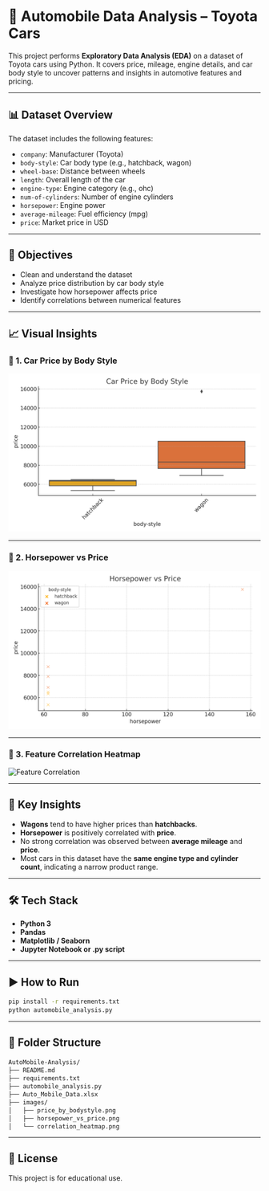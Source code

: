 # 🚗 Automobile Data Analysis – Toyota Cars

This project performs **Exploratory Data Analysis (EDA)** on a dataset of Toyota cars using Python. It covers price, mileage, engine details, and car body style to uncover patterns and insights in automotive features and pricing.

---

## 📊 Dataset Overview

The dataset includes the following features:

- `company`: Manufacturer (Toyota)
- `body-style`: Car body type (e.g., hatchback, wagon)
- `wheel-base`: Distance between wheels
- `length`: Overall length of the car
- `engine-type`: Engine category (e.g., ohc)
- `num-of-cylinders`: Number of engine cylinders
- `horsepower`: Engine power
- `average-mileage`: Fuel efficiency (mpg)
- `price`: Market price in USD

---

## 🧠 Objectives

- Clean and understand the dataset
- Analyze price distribution by car body style
- Investigate how horsepower affects price
- Identify correlations between numerical features

---

## 📈 Visual Insights

### 🔹 1. Car Price by Body Style
![Car Price by Body Style](https://github.com/HarshitaCoder-bot/Automobile-Data-Analysis/blob/02a9f8b797c693cb5d5fccebbb9b4785d2c51faa/price_by_bodystyle.png)

---

### 🔹 2. Horsepower vs Price
![Horsepower vs Price](https://github.com/HarshitaCoder-bot/Automobile-Data-Analysis/blob/8ae482b13bc444568ac982dde8368f7738d76f13/horsepower_vs_price.png)

---

### 🔹 3. Feature Correlation Heatmap
![Feature Correlation]()

---

## 📝 Key Insights

- **Wagons** tend to have higher prices than **hatchbacks**.
- **Horsepower** is positively correlated with **price**.
- No strong correlation was observed between **average mileage** and **price**.
- Most cars in this dataset have the **same engine type and cylinder count**, indicating a narrow product range.

---

## 🛠️ Tech Stack

- **Python 3**
- **Pandas**
- **Matplotlib / Seaborn**
- **Jupyter Notebook or .py script**

---

## ▶️ How to Run

```bash
pip install -r requirements.txt
python automobile_analysis.py
```

---

## 📁 Folder Structure

```
AutoMobile-Analysis/
├── README.md
├── requirements.txt
├── automobile_analysis.py
├── Auto_Mobile_Data.xlsx
├── images/
│   ├── price_by_bodystyle.png
│   ├── horsepower_vs_price.png
│   └── correlation_heatmap.png
```

---

## 🧾 License

This project is for educational use.


